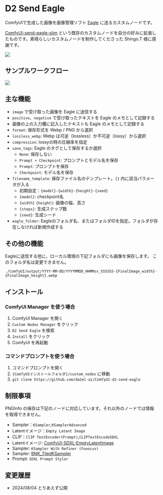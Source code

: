 # D2 Send Eagle

ComfyUIで生成した画像を画像管理ソフト [Eagle](https://en.eagle.cool/) に送るカスタムノードです。

[ComfyUI-send-eagle-slim](https://github.com/shingo1228/ComfyUI-send-eagle-slim) という既存のカスタムノードを自分の好みに拡張したものです。素晴らしいカスタムノードを制作してくださった Shingo.T 様に感謝です。

<img src="img/image.png">


## サンプルワークフロー

<img src="img/sample_workflow.png">


## 主な機能

- `image` で受け取った画像を Eagle に送信する
- `positive`、`negative` で受け取ったテキストを Eagle のメモとして記録する
- 画像の上の入力欄に記入したテキストも Eagle のメモとして記録する
- `format`: 保存形式を Webp / PNG から選択
- `lossless_webp`: Webp は可逆（lossless）か不可逆（lossy）から選択
- `compression`: lossyの時の圧縮率を指定
- `save_tags`: Eagle のタグとして保存するか選択
  - `None`: 保存しない
  - `Prompt + Checkpoint`: プロンプトとモデル名を保存
  - `Prompt`: プロンプトを保存
  - `Checkpoint`: モデル名を保存
- `filename_template`: 保存ファイル名のテンプレート。`{}` 内に該当パラメータが入る
  - 初期設定：`{model}-{width}-{height}-{seed}`
  - `{model}`: checkpoint名
  - `{width}` `{height}`: 画像の幅、高さ
  - `{steps}`: 生成ステップ数
  - `{seed}`: 生成シード
- `eagle_folder`: Eagleのフォルダ名、またはフォルダIDを指定。フォルダが存在しなければ新規作成する


## その他の機能

Eagleに送信する他に、ローカル環境の下記フォルダにも画像を保存します。
このフォルダ名は変更できません。

`./ComfyUI/output/YYYY-MM-DD/YYYYMMDD_HHMMss_SSSSSS-{FinalImage_width}-{FinalImage_height}.webp`


## インストール

### ComfyUI Manager を使う場合

1. ComfyUI Manager を開く
2. `Custom Nodes Manager` をクリック
3. `D2 Send Eagle` を検索
4. `Install` をクリック
5. ComfyUI を再起動

### コマンドプロンプトを使う場合

1. コマンドプロンプトを開く
1. `{ComfyUIインストールフォルダ}/custom_nodes` に移動
2. `git clone https://github.com/da2el-ai/ComfyUI-d2-send-eagle`


## 制限事項
PNGInfo の保存は下記のノードに対応しています。それ以外のノードでは情報を取得できません。

- Sampler：`KSampler`,`KSamplerAdvanced`
- Latentイメージ：`Empty Latent Image`
- CLIP：`ClIP TextEncoder(Prompt)`,`CLIPTextEncodeSDXL`
- Latentイメージ: [ComfyUI-SDXL-EmptyLatentImage](https://github.com/shingo1228/ComfyUI-SDXL-EmptyLatentImage)
- Sampler: `KSampler With Refiner (Fooocus)`
- Sampler: [BNK_TiledKSampler](https://github.com/BlenderNeko/ComfyUI_TiledKSampler)
- Prompt: `SDXL Prompt Styler`


## 変更履歴
- 2024/08/04 とりあえず公開
